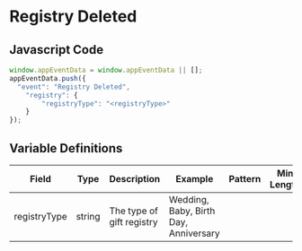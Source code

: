 # Registry Deleted

### 

## Javascript Code
```js
window.appEventData = window.appEventData || [];
appEventData.push({
  "event": "Registry Deleted",
    "registry": {
        "registryType": "<registryType>"
    }
});
```

## Variable Definitions

|Field|Type|Description|Example|Pattern|Min Length|Max Length|Minimum|Maximum|Multiple Of|
| --- | --- | --- | --- | --- | --- | --- | --- | --- | --- |
|registryType|string|The type of gift registry|Wedding, Baby, Birth Day, Anniversary|||||||
